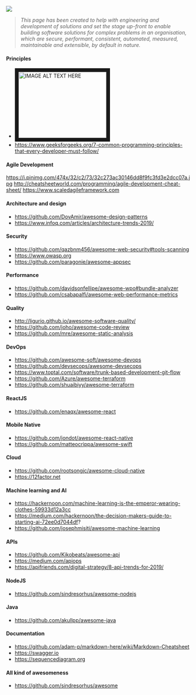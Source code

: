 ![](https://i.pinimg.com/originals/ea/ba/92/eaba92aebcff4399bcd0a64cf576ea46.jpg)

> *_This page has been created to help with engineering and development of solutions and set the stage up-front to enable building software solutions for complex problems in an organisation, which are secure, performant, consistent, automated, measured, maintainable and extensible, by default in nature._*

#### Principles
- <a href="http://www.youtube.com/watch?feature=player_embedded&v=p0jGmgIrf_M" target="_blank"><img src="http://img.youtube.com/vi/p0jGmgIrf_M/0.jpg" 
alt="IMAGE ALT TEXT HERE" width="240" height="180" border="10" /></a>
- https://www.geeksforgeeks.org/7-common-programming-principles-that-every-developer-must-follow/

#### Agile Development
https://i.pinimg.com/474x/32/c2/73/32c273ac30146dd8f9fc3fd3e2dcc07a.jpg
http://cheatsheetworld.com/programming/agile-development-cheat-sheet/
https://www.scaledagileframework.com

#### Architecture and design
- https://github.com/DovAmir/awesome-design-patterns
- https://www.infoq.com/articles/architecture-trends-2019/

#### Security 
- https://github.com/qazbnm456/awesome-web-security#tools-scanning
- https://www.owasp.org
- https://github.com/paragonie/awesome-appsec

#### Performance
- https://github.com/davidsonfellipe/awesome-wpo#bundle-analyzer
- https://github.com/csabapalfi/awesome-web-performance-metrics

#### Quality
- http://ligurio.github.io/awesome-software-quality/
- https://github.com/joho/awesome-code-review
- https://github.com/mre/awesome-static-analysis

#### DevOps
- https://github.com/awesome-soft/awesome-devops
- https://github.com/devsecops/awesome-devsecops
- https://www.toptal.com/software/trunk-based-development-git-flow
- https://github.com/Azure/awesome-terraform
- https://github.com/shuaibiyy/awesome-terraform

#### ReactJS 
- https://github.com/enaqx/awesome-react

#### Mobile Native
- https://github.com/jondot/awesome-react-native
- https://github.com/matteocrippa/awesome-swift

#### Cloud
- https://github.com/rootsongjc/awesome-cloud-native
- https://12factor.net

#### Machine learning and AI
- https://hackernoon.com/machine-learning-is-the-emperor-wearing-clothes-59933d12a3cc
- https://medium.com/hackernoon/the-decision-makers-guide-to-starting-ai-72ee0d7044df?
- https://github.com/josephmisiti/awesome-machine-learning

#### APIs
- https://github.com/Kikobeats/awesome-api
- https://medium.com/apiops
- https://apifriends.com/digital-strategy/8-api-trends-for-2019/

#### NodeJS
- https://github.com/sindresorhus/awesome-nodejs

#### Java
- https://github.com/akullpp/awesome-java 

#### Documentation
- https://github.com/adam-p/markdown-here/wiki/Markdown-Cheatsheet
- https://swagger.io
- https://sequencediagram.org

#### All kind of awesomeness
- https://github.com/sindresorhus/awesome

